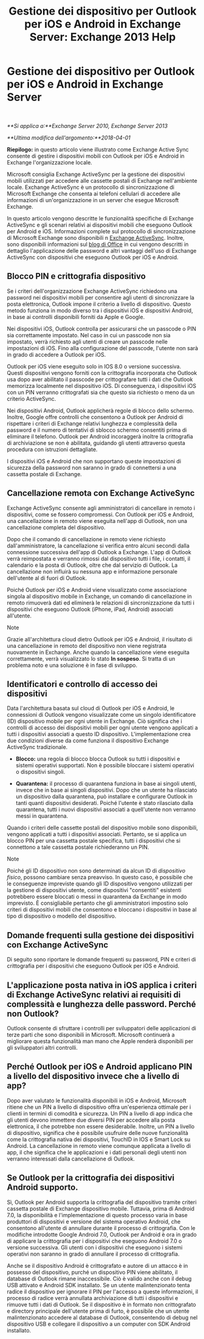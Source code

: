 ﻿---
title: 'Gestione dei dispositivo per Outlook per iOS e Android in Exchange Server: Exchange 2013 Help'
TOCTitle: Gestione dei dispositivo per Outlook per iOS e Android in Exchange Server
ms:assetid: 16ce7d24-be74-4466-b126-828a67f69b6e
ms:mtpsurl: https://technet.microsoft.com/it-it/library/Mt465748(v=EXCHG.150)
ms:contentKeyID: 70076147
ms.date: 05/22/2018
mtps_version: v=EXCHG.150
ms.translationtype: MT
---

# Gestione dei dispositivo per Outlook per iOS e Android in Exchange Server

 

_**Si applica a:**Exchange Server 2010, Exchange Server 2013_

_**Ultima modifica dell'argomento:**2018-04-01_

**Riepilogo:** in questo articolo viene illustrato come Exchange Active Sync consente di gestire i dispositivi mobili con Outlook per iOS e Android in Exchange l'organizzazione locale.

Microsoft consiglia Exchange ActiveSync per la gestione dei dispositivi mobili utilizzati per accedere alle cassette postali di Exchange nell'ambiente locale. Exchange ActiveSync è un protocollo di sincronizzazione di Microsoft Exchange che consenta ai telefoni cellulari di accedere alle informazioni di un'organizzazione in un server che esegue Microsoft Exchange.

In questo articolo vengono descritte le funzionalità specifiche di Exchange ActiveSync e gli scenari relativi ai dispositivi mobili che eseguono Outlook per Android e iOS. Informazioni complete sul protocollo di sincronizzazione di Microsoft Exchange sono disponibili n [Exchange ActiveSync](exchange-activesync-exchange-2013-help.md). Inoltre, sono disponibili informazioni sul [blog di Office](https://go.microsoft.com/fwlink/p/?linkid=62392) in cui vengono descritti in dettaglio l'applicazione delle password e altri vantaggi dell'uso di Exchange ActiveSync con dispositivi che eseguono Outlook per iOS e Android.

## Blocco PIN e crittografia dispositivo

Se i criteri dell'organizzazione Exchange ActiveSync richiedono una password nei dispositivi mobili per consentire agli utenti di sincronizzare la posta elettronica, Outlook impone il criterio a livello di dispositivo. Questo metodo funziona in modo diverso tra i dispositivi iOS e dispositivi Android, in base ai controlli disponibili forniti da Apple e Google.

Nei dispositivi iOS, Outlook controlla per assicurarsi che un passcode o PIN sia correttamente impostato. Nel caso in cui un passcode non sia impostato, verrà richiesto agli utenti di creare un passcode nelle impostazioni di iOS. Fino alla configurazione del passcode, l'utente non sarà in grado di accedere a Outlook per iOS.

Outlook per iOS viene eseguito solo in IOS 8.0 o versione successiva. Questi dispositivi vengono forniti con la crittografia incorporata che Outlook usa dopo aver abilitato il passcode per crittografare tutti i dati che Outlook memorizza localmente nel dispositivo iOS. Di conseguenza, i dispositivi iOS con un PIN verranno crittografati sia che questo sia richiesto o meno da un criterio ActiveSync.

Nei dispositivi Android, Outlook applicherà regole di blocco dello schermo. Inoltre, Google offre controlli che consentono a Outlook per Android di rispettare i criteri di Exchange relativi lunghezza e complessità della password e il numero di tentativi di sblocco schermo consentiti prima di eliminare il telefono. Outlook per Android incoraggerà inoltre la crittografia di archiviazione se non è abilitata, guidando gli utenti attraverso questa procedura con istruzioni dettagliate.

I dispositivi iOS e Android che non supportano queste impostazioni di sicurezza della password non saranno in grado di connettersi a una cassetta postale di Exchange.

## Cancellazione remota con Exchange ActiveSync

Exchange ActiveSync consente agli amministratori di cancellare in remoto i dispositivi, come se fossero compromessi. Con Outlook per iOS e Android, una cancellazione in remoto viene eseguita nell'app di Outlook, non una cancellazione completa del dispositivo.

Dopo che il comando di cancellazione in remoto viene richiesto dall'amministratore, la cancellazione si verifica entro alcuni secondi dalla connessione successiva dell'app di Outlook a Exchange. L'app di Outlook verrà reimpostata e verranno rimossi dal dispositivo tutti i file, i contatti, il calendario e la posta di Outlook, oltre che dal servizio di Outlook. La cancellazione non influirà su nessuna app e informazione personale dell'utente al di fuori di Outlook.

Poiché Outlook per iOS e Android viene visualizzato come associazione singola al dispositivo mobile in Exchange, un comando di cancellazione in remoto rimuoverà dati ed eliminerà le relazioni di sincronizzazione da tutti i dispositivi che eseguono Outlook (iPhone, iPad, Android) associati all'utente.


> [!NOTE]
> Grazie all'architettura cloud dietro Outlook per iOS e Android, il risultato di una cancellazione in remoto del dispositivo non viene registrata nuovamente in Exchange. Anche quando la cancellazione viene eseguita correttamente, verrà visualizzato lo stato <STRONG>In sospeso</STRONG>. Si tratta di un problema noto e una soluzione è in fase di sviluppo.



## Identificatori e controllo di accesso dei dispositivi

Data l'architettura basata sul cloud di Outlook per iOS e Android, le connessioni di Outlook vengono visualizzate come un singolo identificatore (ID) dispositivo mobile per ogni utente in Exchange. Ciò significa che i controlli di accesso dei dispositivi mobili per ogni utente vengono applicati a tutti i dispositivi associati a questo ID dispositivo. L'implementazione crea due condizioni diverse da come funziona il dispositivo Exchange ActiveSync tradizionale.

  - **Blocco:** una regola di blocco blocca Outlook su tutti i dispositivi e sistemi operativi supportati. Non è possibile bloccare i sistemi operativi o dispositivi singoli.

  - **Quarantena:** il processo di quarantena funziona in base ai singoli utenti, invece che in base ai singoli dispositivi. Dopo che un utente ha rilasciato un dispositivo dalla quarantena, può installare e configurare Outlook in tanti quanti dispositivi desiderati. Poiché l'utente è stato rilasciato dalla quarantena, tutti i nuovi dispositivi associati a quell'utente non verranno messi in quarantena.

Quando i criteri delle cassette postali del dispositivo mobile sono disponibili, vengono applicati a tutti i dispositivi associati. Pertanto, se si applica un blocco PIN per una cassetta postale specifica, tutti i dispositivi che si connettono a tale cassetta postale richiederanno un PIN.


> [!NOTE]
> Poiché gli ID dispositivo non sono determinati da alcun ID di <EM>dispositivo fisico</EM>, possono cambiare senza preavviso. In questo caso, è possibile che le conseguenze impreviste quando gli ID dispositivo vengono utilizzati per la gestione di dispositivi utente, come dispositivi "consentiti" esistenti potrebbero essere bloccati o messi in quarantena da Exchange in modo imprevisto. È consigliabile pertanto che gli amministratori impostino solo criteri di dispositivi mobili che consentono e bloccano i dispositivi in base al tipo di dispositivo o modello del dispositivo.



## Domande frequenti sulla gestione dei dispositivi con Exchange ActiveSync

Di seguito sono riportare le domande frequenti su password, PIN e criteri di crittografia per i dispositivi che eseguono Outlook per iOS e Android.

## L'applicazione posta nativa in iOS applica i criteri di Exchange ActiveSync relativi ai requisiti di complessità e lunghezza delle password. Perché non Outlook?

Outlook consente di sfruttare i controlli per sviluppatori delle applicazioni di terze parti che sono disponibili in Microsoft. Microsoft continuerà a migliorare questa funzionalità man mano che Apple renderà disponibili per gli sviluppatori altri controlli.

## Perché Outlook per iOS e Android applicano PIN a livello del dispositivo invece che a livello di app?

Dopo aver valutato le funzionalità disponibili in iOS e Android, Microsoft ritiene che un PIN a livello di dispositivo offra un'esperienza ottimale per i clienti in termini di comodità e sicurezza. Un PIN a livello di app indica che gli utenti devono immettere due diversi PIN per accedere alla posta elettronica, il che potrebbe non essere desiderabile. Inoltre, un PIN a livello di dispositivo, significa che è possibile usufruire delle nuove funzionalità come la crittografia nativa dei dispositivi, TouchID in IOS e Smart Lock su Android. La cancellazione in remoto viene comunque applicata a livello di app, il che significa che le applicazioni e i dati personali degli utenti non verranno interessati dalla cancellazione di Outlook.

## Se Outlook per la crittografia dei dispositivi Android supporto.

Sì, Outlook per Android supporta la crittografia del dispositivo tramite criteri cassetta postale di Exchange dispositivo mobile. Tuttavia, prima di Android 7.0, la disponibilità e l'implementazione di questo processo varia in base produttori di dispositivi e versione del sistema operativo Android, che consentono all'utente di annullare durante il processo di crittografia. Con le modifiche introdotte Google Android 7.0, Outlook per Android è ora in grado di applicare la crittografia per i dispositivi che eseguono Android 7.0 o versione successiva. Gli utenti con i dispositivi che eseguono i sistemi operativi non saranno in grado di annullare il processo di crittografia.

Anche se il dispositivo Android è crittografato e autore di un attacco è in possesso del dispositivo, purché un dispositivo PIN viene abilitato, il database di Outlook rimane inaccessibile. Ciò è valido anche con il debug USB attivato e Android SDK installato. Se un utente malintenzionato tenta radice il dispositivo per ignorare il PIN per l'accesso a queste informazioni, il processo di radice verrà annullata archiviazione di tutti i dispositivi e rimuove tutti i dati di Outlook. Se il dispositivo è in formato non crittografato e directory principale dell'utente prima di furto, è possibile che un utente malintenzionato accedere al database di Outlook, consentendo di debug nel dispositivo USB e collegare il dispositivo a un computer con SDK Android installato.

